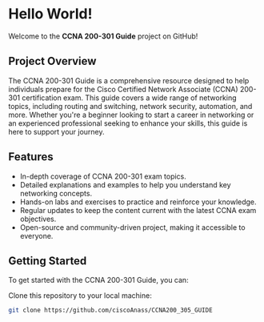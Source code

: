 # Hello World! 

Welcome to the **CCNA 200-301 Guide** project on GitHub!

## Project Overview

The CCNA 200-301 Guide is a comprehensive resource designed to help individuals prepare for the Cisco Certified Network Associate (CCNA) 200-301 certification exam. This guide covers a wide range of networking topics, including routing and switching, network security, automation, and more. Whether you're a beginner looking to start a career in networking or an experienced professional seeking to enhance your skills, this guide is here to support your journey.

## Features

- In-depth coverage of CCNA 200-301 exam topics.
- Detailed explanations and examples to help you understand key networking concepts.
- Hands-on labs and exercises to practice and reinforce your knowledge.
- Regular updates to keep the content current with the latest CCNA exam objectives.
- Open-source and community-driven project, making it accessible to everyone.

## Getting Started

To get started with the CCNA 200-301 Guide, you can:

 Clone this repository to your local machine:

   ```bash
   git clone https://github.com/ciscoAnass/CCNA200_305_GUIDE
